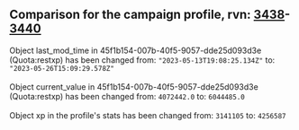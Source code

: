 ## Comparison for the campaign profile, rvn: [3438](https://github.com/PRO100KatYT/FortniteProfileRevisions/tree/main/profiles/campaign/3438%20campaign.json)-[3440](https://github.com/PRO100KatYT/FortniteProfileRevisions/tree/main/profiles/campaign/3440%20campaign.json)

Object last_mod_time in 45f1b154-007b-40f5-9057-dde25d093d3e (Quota:restxp) has been changed from: `"2023-05-13T19:08:25.134Z"` to: `"2023-05-26T15:09:29.578Z"`
<br><br>
Object current_value in 45f1b154-007b-40f5-9057-dde25d093d3e (Quota:restxp) has been changed from: `4072442.0` to: `6044485.0`
<br><br>
Object xp in the profile's stats has been changed from: `3141105` to: `4256587`
<br><br>
